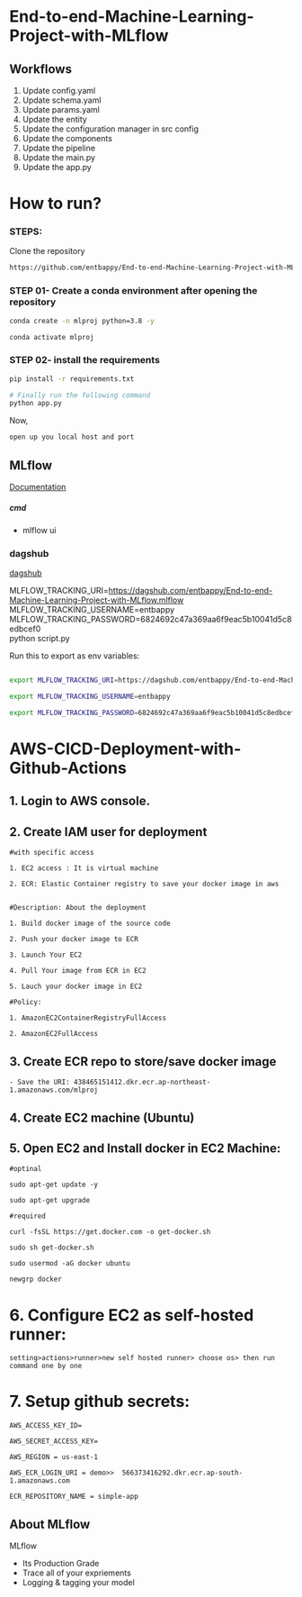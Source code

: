 # End-to-end-Machine-Learning-Project-with-MLflow


## Workflows

1. Update config.yaml
2. Update schema.yaml
3. Update params.yaml
4. Update the entity
5. Update the configuration manager in src config
6. Update the components
7. Update the pipeline 
8. Update the main.py
9. Update the app.py



# How to run?
### STEPS:

Clone the repository

```bash
https://github.com/entbappy/End-to-end-Machine-Learning-Project-with-MLflow
```
### STEP 01- Create a conda environment after opening the repository

```bash
conda create -n mlproj python=3.8 -y
```

```bash
conda activate mlproj
```


### STEP 02- install the requirements
```bash
pip install -r requirements.txt
```


```bash
# Finally run the following command
python app.py
```

Now,
```bash
open up you local host and port
```



## MLflow

[Documentation](https://mlflow.org/docs/latest/index.html)


##### cmd
- mlflow ui

### dagshub
[dagshub](https://dagshub.com/)

MLFLOW_TRACKING_URI=https://dagshub.com/entbappy/End-to-end-Machine-Learning-Project-with-MLflow.mlflow \
MLFLOW_TRACKING_USERNAME=entbappy \
MLFLOW_TRACKING_PASSWORD=6824692c47a369aa6f9eac5b10041d5c8edbcef0 \
python script.py

Run this to export as env variables:

```bash

export MLFLOW_TRACKING_URI=https://dagshub.com/entbappy/End-to-end-Machine-Learning-Project-with-MLflow.mlflow

export MLFLOW_TRACKING_USERNAME=entbappy 

export MLFLOW_TRACKING_PASSWORD=6824692c47a369aa6f9eac5b10041d5c8edbcef0

```



# AWS-CICD-Deployment-with-Github-Actions

## 1. Login to AWS console.

## 2. Create IAM user for deployment

	#with specific access

	1. EC2 access : It is virtual machine

	2. ECR: Elastic Container registry to save your docker image in aws


	#Description: About the deployment

	1. Build docker image of the source code

	2. Push your docker image to ECR

	3. Launch Your EC2 

	4. Pull Your image from ECR in EC2

	5. Lauch your docker image in EC2

	#Policy:

	1. AmazonEC2ContainerRegistryFullAccess

	2. AmazonEC2FullAccess

	
## 3. Create ECR repo to store/save docker image
    - Save the URI: 438465151412.dkr.ecr.ap-northeast-1.amazonaws.com/mlproj

	
## 4. Create EC2 machine (Ubuntu) 

## 5. Open EC2 and Install docker in EC2 Machine:
	
	
	#optinal

	sudo apt-get update -y

	sudo apt-get upgrade
	
	#required

	curl -fsSL https://get.docker.com -o get-docker.sh

	sudo sh get-docker.sh

	sudo usermod -aG docker ubuntu

	newgrp docker
	
# 6. Configure EC2 as self-hosted runner:
    setting>actions>runner>new self hosted runner> choose os> then run command one by one


# 7. Setup github secrets:

    AWS_ACCESS_KEY_ID=

    AWS_SECRET_ACCESS_KEY=

    AWS_REGION = us-east-1

    AWS_ECR_LOGIN_URI = demo>>  566373416292.dkr.ecr.ap-south-1.amazonaws.com

    ECR_REPOSITORY_NAME = simple-app




## About MLflow 
MLflow

 - Its Production Grade
 - Trace all of your expriements
 - Logging & tagging your model


